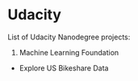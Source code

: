# Udacity

List of Udacity Nanodegree projects:

1. Machine Learning Foundation
  * Explore US Bikeshare Data
